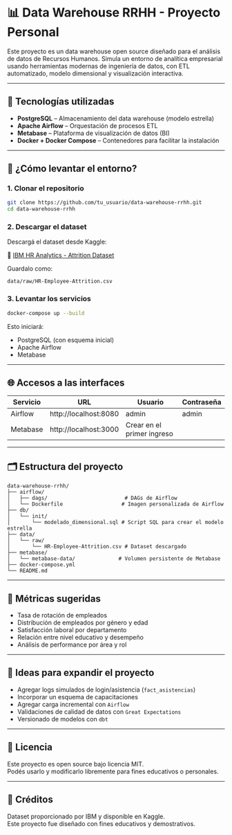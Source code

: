 # 📊 Data Warehouse RRHH - Proyecto Personal

Este proyecto es un data warehouse open source diseñado para el análisis de datos de Recursos Humanos. Simula un entorno de analítica empresarial usando herramientas modernas de ingeniería de datos, con ETL automatizado, modelo dimensional y visualización interactiva.

---

## 🔧 Tecnologías utilizadas

- **PostgreSQL** – Almacenamiento del data warehouse (modelo estrella)
- **Apache Airflow** – Orquestación de procesos ETL
- **Metabase** – Plataforma de visualización de datos (BI)
- **Docker + Docker Compose** – Contenedores para facilitar la instalación

---

## 🚀 ¿Cómo levantar el entorno?

### 1. Clonar el repositorio

```bash
git clone https://github.com/tu_usuario/data-warehouse-rrhh.git
cd data-warehouse-rrhh
```

### 2. Descargar el dataset

Descargá el dataset desde Kaggle:

🔗 [IBM HR Analytics - Attrition Dataset](https://www.kaggle.com/datasets/pavansubhasht/ibm-hr-analytics-attrition-dataset)

Guardalo como:

```
data/raw/HR-Employee-Attrition.csv
```

### 3. Levantar los servicios

```bash
docker-compose up --build
```

Esto iniciará:

- PostgreSQL (con esquema inicial)
- Apache Airflow
- Metabase

---

## 🌐 Accesos a las interfaces

| Servicio | URL                   | Usuario                    | Contraseña |
| -------- | --------------------- | -------------------------- | ---------- |
| Airflow  | http://localhost:8080 | admin                      | admin      |
| Metabase | http://localhost:3000 | Crear en el primer ingreso |

---

## 🗂️ Estructura del proyecto

```
data-warehouse-rrhh/
├── airflow/
│   ├── dags/                         # DAGs de Airflow
│   └── Dockerfile                   # Imagen personalizada de Airflow
├── db/
│   └── init/
│       └── modelado_dimensional.sql # Script SQL para crear el modelo estrella
├── data/
│   └── raw/
│       └── HR-Employee-Attrition.csv # Dataset descargado
├── metabase/
│   └── metabase-data/              # Volumen persistente de Metabase
├── docker-compose.yml
└── README.md
```

---

## 🧠 Métricas sugeridas

- Tasa de rotación de empleados
- Distribución de empleados por género y edad
- Satisfacción laboral por departamento
- Relación entre nivel educativo y desempeño
- Análisis de performance por área y rol

---

## 🧪 Ideas para expandir el proyecto

- Agregar logs simulados de login/asistencia (`fact_asistencias`)
- Incorporar un esquema de capacitaciones
- Agregar carga incremental con `Airflow`
- Validaciones de calidad de datos con `Great Expectations`
- Versionado de modelos con `dbt`

---

## 🪪 Licencia

Este proyecto es open source bajo licencia MIT.  
Podés usarlo y modificarlo libremente para fines educativos o personales.

---

## 🙌 Créditos

Dataset proporcionado por IBM y disponible en Kaggle.  
Este proyecto fue diseñado con fines educativos y demostrativos.

